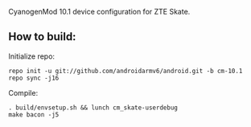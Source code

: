 CyanogenMod 10.1 device configuration for ZTE Skate.

How to build:
-------------

Initialize repo:

    repo init -u git://github.com/androidarmv6/android.git -b cm-10.1
    repo sync -j16

Compile:

    . build/envsetup.sh && lunch cm_skate-userdebug
    make bacon -j5
